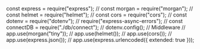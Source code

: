 const express = require("express");
// const morgan = require("morgan");
// const helmet = require("helmet");
// const cors = require("cors");
// const dotenv = require("dotenv");
// require("express-async-errors");
// const connectDB = require("./db/connect");
// dotenv.config();
// Middleware
// app.use(morgan("tiny"));
// app.use(helmet());
// app.use(cors());
// app.use(express.json());
// app.use(express.urlencoded({ extended: true }));